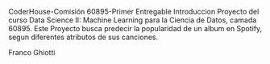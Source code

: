 CoderHouse-Comisión 60895-Primer Entregable
Introduccion
Proyecto del curso Data Science II: Machine Learning para la Ciencia de Datos, camada 60895. Este Proyecto busca predecir la popularidad de un album en Spotify, segun diferentes atributos de sus canciones.

Franco Ghiotti
